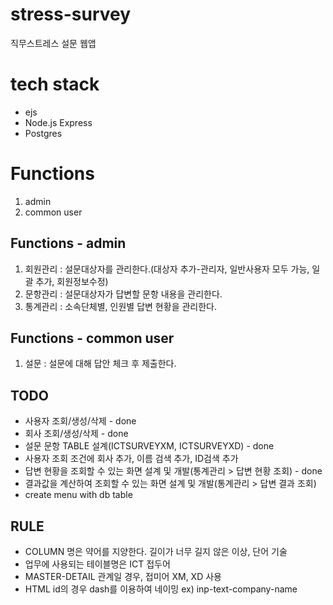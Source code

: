 # stress-survey

직무스트레스 설문 웹앱

# tech stack
- ejs
- Node.js Express
- Postgres

# Functions

1. admin
2. common user

## Functions - admin
1. 회원관리 : 설문대상자를 관리한다.(대상자 추가-관리자, 일반사용자 모두 가능, 일괄 추가, 회원정보수정)
2. 문항관리 : 설문대상자가 답변할 문항 내용을 관리한다.
3. 통계관리 : 소속단체별, 인원별 답변 현황을 관리한다.

## Functions - common user
1. 설문 : 설문에 대해 답안 체크 후 제출한다.

## TODO

- 사용자 조회/생성/삭제 - done
- 회사 조회/생성/삭제 - done
- 설문 문항 TABLE 설계(ICTSURVEYXM, ICTSURVEYXD) - done
- 사용자 조회 조건에 회사 추가, 이름 검색 추가, ID검색 추가
- 답변 현황을 조회할 수 있는 화면 설계 및 개발(통계관리 > 답변 현황 조회) - done
- 결과값을 계산하여 조회할 수 있는 화면 설계 및 개발(통계관리 > 답변 결과 조회)
- create menu with db table

## RULE
- COLUMN 명은 약어를 지양한다. 길이가 너무 길지 않은 이상, 단어 기술
- 업무에 사용되는 테이블명은 ICT 접두어
- MASTER-DETAIL 관계일 경우, 접미어 XM, XD 사용
- HTML id의 경우 dash를 이용하여 네이밍 ex) inp-text-company-name
